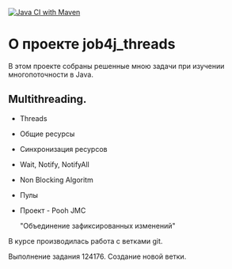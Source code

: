[![Java CI with Maven](https://github.com/Quertte/job4j_threads/actions/workflows/maven.yml/badge.svg)](https://github.com/Quertte/job4j_threads/actions/workflows/maven.yml)


# О проекте job4j_threads

В этом проекте собраны решенные мною задачи при изучении многопоточности в Java.

## Multithreading.

- Threads
- Общие ресурсы
- Синхронизация ресурсов
- Wait, Notify, NotifyAll
- Non Blocking Algoritm
- Пулы
- Проект - Pooh JMC

  "Объединение зафиксированных изменений"

В курсе производилась работа с ветками git.

Выполнение задания 124176. Создание новой ветки. 